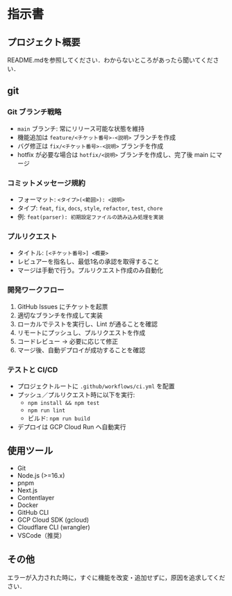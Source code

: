 # 指示書

## プロジェクト概要

README.mdを参照してください．わからないところがあったら聞いてください．

## git
### Git ブランチ戦略
- `main` ブランチ: 常にリリース可能な状態を維持
- 機能追加は `feature/<チケット番号>-<説明>` ブランチを作成
- バグ修正は `fix/<チケット番号>-<説明>` ブランチを作成
- hotfix が必要な場合は `hotfix/<説明>` ブランチを作成し、完了後 main にマージ

### コミットメッセージ規約
- フォーマット: `<タイプ>(<範囲>): <説明>`
- タイプ: `feat`, `fix`, `docs`, `style`, `refactor`, `test`, `chore`
- 例: `feat(parser): 初期設定ファイルの読み込み処理を実装`

### プルリクエスト
- タイトル: `[<チケット番号>] <概要>`
- レビュアーを指名し、最低1名の承認を取得すること
- マージは手動で行う。プルリクエスト作成のみ自動化

### 開発ワークフロー
1. GitHub Issues にチケットを起票
2. 適切なブランチを作成して実装
3. ローカルでテストを実行し、Lint が通ることを確認
4. リモートにプッシュし、プルリクエストを作成
5. コードレビュー → 必要に応じて修正
6. マージ後、自動デプロイが成功することを確認

### テストと CI/CD
- プロジェクトルートに `.github/workflows/ci.yml` を配置
- プッシュ／プルリクエスト時に以下を実行:
  - `npm install && npm test`
  - `npm run lint`
  - ビルド: `npm run build`
- デプロイは GCP Cloud Run へ自動実行

## 使用ツール
- Git
- Node.js (>=16.x)
- pnpm
- Next.js
- Contentlayer
- Docker
- GitHub CLI
- GCP Cloud SDK (gcloud)
- Cloudflare CLI (wrangler)
- VSCode（推奨）


## その他

エラーが入力された時に，すぐに機能を改変・追加せずに，原因を追求してください．
